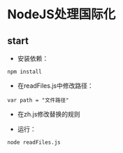 # NodeJS处理国际化

## start

* 安装依赖：
```
npm install
```

* 在readFiles.js中修改路径：
```
var path = "文件路径"  
```

* 在zh.js修改替换的规则

* 运行：
```
node readFiles.js
```
